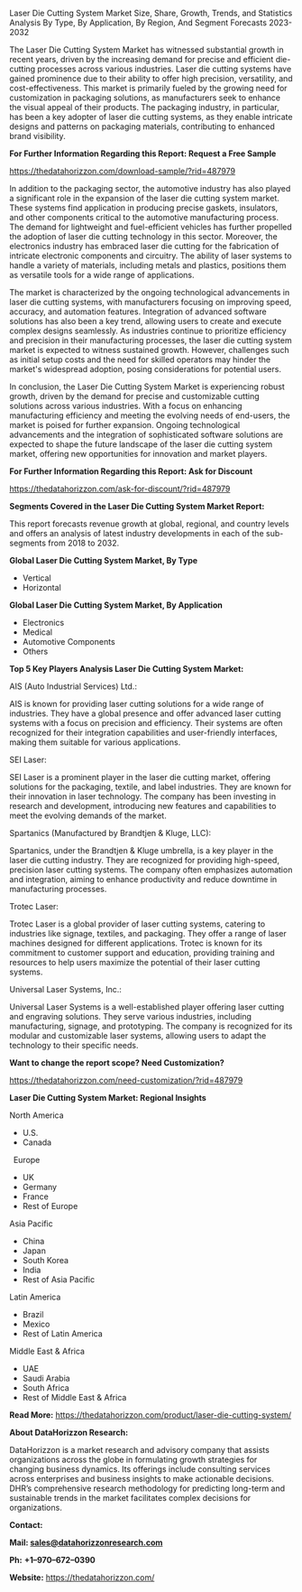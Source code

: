﻿Laser Die Cutting System Market Size, Share, Growth, Trends, and Statistics Analysis By Type, By Application, By Region, And Segment Forecasts 2023-2032

The Laser Die Cutting System Market has witnessed substantial growth in recent years, driven by the increasing demand for precise and efficient die-cutting processes across various industries. Laser die cutting systems have gained prominence due to their ability to offer high precision, versatility, and cost-effectiveness. This market is primarily fueled by the growing need for customization in packaging solutions, as manufacturers seek to enhance the visual appeal of their products. The packaging industry, in particular, has been a key adopter of laser die cutting systems, as they enable intricate designs and patterns on packaging materials, contributing to enhanced brand visibility.

**For Further Information Regarding this Report: Request a Free Sample**	

<https://thedatahorizzon.com/download-sample/?rid=487979>

In addition to the packaging sector, the automotive industry has also played a significant role in the expansion of the laser die cutting system market. These systems find application in producing precise gaskets, insulators, and other components critical to the automotive manufacturing process. The demand for lightweight and fuel-efficient vehicles has further propelled the adoption of laser die cutting technology in this sector. Moreover, the electronics industry has embraced laser die cutting for the fabrication of intricate electronic components and circuitry. The ability of laser systems to handle a variety of materials, including metals and plastics, positions them as versatile tools for a wide range of applications.

The market is characterized by the ongoing technological advancements in laser die cutting systems, with manufacturers focusing on improving speed, accuracy, and automation features. Integration of advanced software solutions has also been a key trend, allowing users to create and execute complex designs seamlessly. As industries continue to prioritize efficiency and precision in their manufacturing processes, the laser die cutting system market is expected to witness sustained growth. However, challenges such as initial setup costs and the need for skilled operators may hinder the market's widespread adoption, posing considerations for potential users.

In conclusion, the Laser Die Cutting System Market is experiencing robust growth, driven by the demand for precise and customizable cutting solutions across various industries. With a focus on enhancing manufacturing efficiency and meeting the evolving needs of end-users, the market is poised for further expansion. Ongoing technological advancements and the integration of sophisticated software solutions are expected to shape the future landscape of the laser die cutting system market, offering new opportunities for innovation and market players.

**For Further Information Regarding this Report: Ask for Discount**	

<https://thedatahorizzon.com/ask-for-discount/?rid=487979>

**Segments Covered in the Laser Die Cutting System Market Report:**

This report forecasts revenue growth at global, regional, and country levels and offers an analysis of latest industry developments in each of the sub-segments from 2018 to 2032.

**Global Laser Die Cutting System Market, By Type**

- Vertical
- Horizontal

**Global Laser Die Cutting System Market, By Application**

- Electronics
- Medical
- Automotive Components
- Others

**Top 5 Key Players Analysis Laser Die Cutting System Market:**

AIS (Auto Industrial Services) Ltd.:

AIS is known for providing laser cutting solutions for a wide range of industries. They have a global presence and offer advanced laser cutting systems with a focus on precision and efficiency. Their systems are often recognized for their integration capabilities and user-friendly interfaces, making them suitable for various applications.

SEI Laser:

SEI Laser is a prominent player in the laser die cutting market, offering solutions for the packaging, textile, and label industries. They are known for their innovation in laser technology. The company has been investing in research and development, introducing new features and capabilities to meet the evolving demands of the market.

Spartanics (Manufactured by Brandtjen & Kluge, LLC):

Spartanics, under the Brandtjen & Kluge umbrella, is a key player in the laser die cutting industry. They are recognized for providing high-speed, precision laser cutting systems. The company often emphasizes automation and integration, aiming to enhance productivity and reduce downtime in manufacturing processes.

Trotec Laser:

Trotec Laser is a global provider of laser cutting systems, catering to industries like signage, textiles, and packaging. They offer a range of laser machines designed for different applications. Trotec is known for its commitment to customer support and education, providing training and resources to help users maximize the potential of their laser cutting systems.

Universal Laser Systems, Inc.:

Universal Laser Systems is a well-established player offering laser cutting and engraving solutions. They serve various industries, including manufacturing, signage, and prototyping. The company is recognized for its modular and customizable laser systems, allowing users to adapt the technology to their specific needs.

**Want to change the report scope? Need Customization?**

<https://thedatahorizzon.com/need-customization/?rid=487979>

**Laser Die Cutting System Market: Regional Insights**

North America

- U.S.
- Canada

` `Europe

- UK
- Germany
- France
- Rest of Europe

Asia Pacific	

- China
- Japan
- South Korea
- India
- Rest of Asia Pacific

Latin America

- Brazil
- Mexico
- Rest of Latin America

Middle East & Africa

- UAE
- Saudi Arabia
- South Africa
- Rest of Middle East & Africa

**Read More:** <https://thedatahorizzon.com/product/laser-die-cutting-system/>

**About DataHorizzon Research:**

DataHorizzon is a market research and advisory company that assists organizations across the globe in formulating growth strategies for changing business dynamics. Its offerings include consulting services across enterprises and business insights to make actionable decisions. DHR’s comprehensive research methodology for predicting long-term and sustainable trends in the market facilitates complex decisions for organizations.

**Contact:**

**Mail: <sales@datahorizzonresearch.com>**

**Ph:** **+1–970–672–0390**

**Website:** <https://thedatahorizzon.com/>


